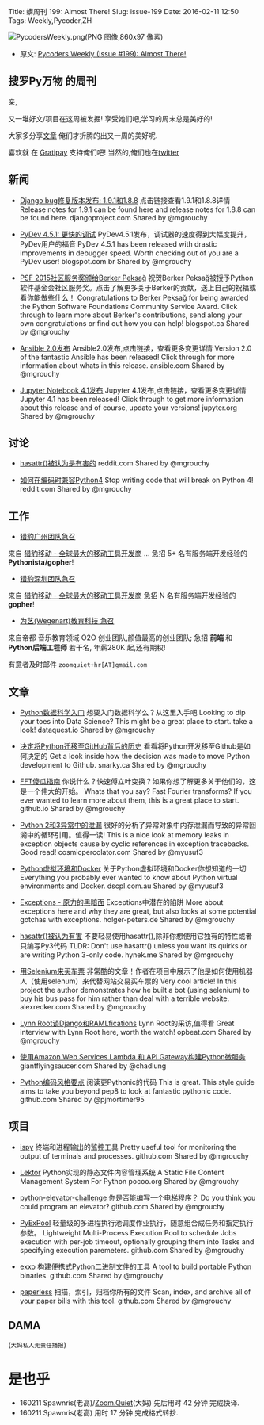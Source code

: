 Title: 蠎周刊 199: Almost There!
Slug: issue-199
Date: 2016-02-11 12:50
Tags: Weekly,Pycoder,ZH


![PycodersWeekly.png(PNG 图像,860x97 像素)](http://zoomq.qiniucdn.com/logos/PycodersWeekly.png?imageView2/2/w/360)



- 原文: [Pycoders Weekly (Issue #199): Almost There!](http://us4.campaign-archive1.com/?u=9735795484d2e4c204da82a29&id=42228c78eb)



## 搜罗Py万物 的周刊

亲,


又一堆好文/项目在这周被发掘!
享受她们吧,学习的周末总是美好的!

大家多分享[文章](http://pycoders.com/submissions/)
俺们才折腾的出又一周的美好呢.

喜欢就
在 [Gratipay](https://www.gratipay.com/PycodersWeekly)
支持俺们吧!
当然的,俺们也在[twitter](http://www.twitter.com/pycoders)


## 新闻

- [Django bug修复版本发布: 1.9.1和1.8.8](https://www.djangoproject.com/weblog/2016/jan/02/bugfix-releases-issued/)
点击链接查看1.9.1和1.8.8详情
Release notes for 1.9.1 can be found here and release notes for 1.8.8 can be found here.
djangoproject.com
Shared by @mgrouchy
 

- [PyDev 4.5.1: 更快的调试](http://pydev.blogspot.com.br/2016/01/pydev-451-debug-faster.html)
PyDev4.5.1发布，调试器的速度得到大幅度提升，PyDev用户的福音
PyDev 4.5.1 has been released with drastic improvements in debugger speed. Worth checking out of you are a PyDev user! 
blogspot.com.br
Shared by @mgrouchy
 

- [PSF 2015社区服务奖颁给Berker Peksağ](http://pyfound.blogspot.ca/2016/01/2015-community-service-awartd-goes-to.html)
祝贺Berker Peksağ被授予Python软件基金会社区服务奖。点击了解更多关于Berker的贡献，送上自己的祝福或看你能做些什么！
Congratulations to Berker Peksağ for being awarded the Python Software Foundations Community Service Award. Click through to learn more about Berker's contributions, send along your own congratulations or find out how you can help!
blogspot.ca
Shared by @mgrouchy
 

- [Ansible 2.0发布](http://www.ansible.com/blog/ansible-2.0-launch)
Ansible2.0发布,点击链接，查看更多变更详情
Version 2.0 of the fantastic Ansible has been released! Click through for more information about whats in this release.
ansible.com
Shared by @mgrouchy
 

- [Jupyter Notebook 4.1发布](https://blog.jupyter.org/2016/01/08/notebook-4-1-release/)
Jupyter 4.1发布,点击链接，查看更多变更详情
Jupyter 4.1 has been released! Click through to get more information about this release and of course, update your versions! 
jupyter.org
Shared by @mgrouchy


## 讨论

- [hasattr()被认为是有害的](https://www.reddit.com/r/Python/comments/40rgzc/hasattr_considered_harmful/)
reddit.com
Shared by @mgrouchy
 

- [如何在编码时兼容Python4](https://www.reddit.com/r/Python/comments/40mql4/stop_writing_code_that_will_break_on_python_4/)
Stop writing code that will break on Python 4! 
reddit.com
Shared by @mgrouchy
 

## 工作
- [猎豹广州团队急召](https://github.com/cheetahmobile/CMBM/wiki/BmGzHr)

来自 [猎豹移动 - 全球最大的移动工具开发商](http://www.cmcm.com/zh-cn/cm-backup/) ...
急招 5+ 名有服务端开发经验的 **Pythonista/gopher**!

- [猎豹深圳团队急召](https://github.com/cheetahmobile/CMBM/wiki/BmSzHr)

来自 [猎豹移动 - 全球最大的移动工具开发商](http://www.cmcm.com/zh-cn/cm-backup/)
急招 N 名有服务端开发经验的 **gopher**!

- [为艺(Wegenart)教育科技 急召](https://github.com/ZoomQuiet/zoomquiet/wiki/Hr4Wegenart)

来自帝都 音乐教育领域 O2O 创业团队,颜值最高的创业团队;
急招 **前端** 和 **Python后端工程师** 若干名, 年薪280K 起,还有期权!

有意者及时邮件 `zoomquiet+hr[AT]gmail.com`


## 文章

- [Python数据科学入门](https://www.dataquest.io/blog/python-data-science/)
想要入门数据科学么？从这里入手吧
Looking to dip your toes into Data Science? This might be a great place to start. take a look!
dataquest.io
Shared by @mgrouchy
 
- [决定将Python迁移至GitHub背后的历史](http://www.snarky.ca/the-history-behind-the-decision-to-move-python-to-github)
看看将Python开发移至Github是如何决定的
Get a look inside how the decision was made to move Python development to Github.
snarky.ca
Shared by @mgrouchy
 

- [FFT傻瓜指南](http://nipunbatra.github.io/2016/01/fft/) 
你说什么？快速傅立叶变换？如果你想了解更多关于他们的，这是一个伟大的开始。
Whats that you say? Fast Fourier transforms? If you ever wanted to learn more about them, this is a great place to start. 
github.io
Shared by @mgrouchy
 

- [Python 2和3异常中的泄漏](http://cosmicpercolator.com/2016/01/13/exception-leaks-in-python-2-and-3/) 
很好的分析了异常对象中内存泄漏而导致的异常回溯中的循环引用。值得一读!
This is a nice look at memory leaks in exception objects cause by cyclic references in exception tracebacks. Good read!
cosmicpercolator.com
Shared by @myusuf3
 

- [Python虚拟环境和Docker](http://blog.dscpl.com.au/2016/01/python-virtual-environments-and-docker.html) 
关于Python虚拟环境和Docker你想知道的一切
Everything you probably ever wanted to know about Python virtual environments and Docker. 
dscpl.com.au
Shared by @myusuf3
 

- [Exceptions - 原力的黑暗面](http://www.holger-peters.de/exceptions-the-dark-side-of-the-force.html)
Exceptions中潜在的陷阱
More about exceptions here and why they are great, but also looks at some potential gotchas with exceptions.
holger-peters.de
Shared by @mgrouchy
 

- [hasattr()被认为有害](https://hynek.me/articles/hasattr/)
不要轻易使用hasattr(),除非你想使用它独有的特性或者只编写Py3代码
TLDR: Don't use hasattr() unless you want its quirks or are writing Python 3-only code. 
hynek.me
Shared by @mgrouchy
 

- [用Selenium来买车票](http://alexrecker.com/using-selenium-buy-bus-pass/) 
非常酷的文章！作者在项目中展示了他是如何使用机器人（使用selenum）来代替网站交易买车票的
Very cool article! In this project the author demonstrates how he built a bot (using selenium) to buy his bus pass for him rather than deal with a terrible website. 
alexrecker.com
Shared by @mgrouchy
 

- [Lynn Root谈Django和RAMLfications](https://opbeat.com/blog/posts/lynn-root-django-ramlfications/)
Lynn Root的采访,值得看
Great interview with Lynn Root here, worth the watch!
opbeat.com
Shared by @mgrouchy
 
- [使用Amazon Web Services Lambda 和 API Gateway构建Python微服务](http://www.giantflyingsaucer.com/blog/?p=5730)
giantflyingsaucer.com
Shared by @chadlung
 

- [Python编码风格要点](https://github.com/amontalenti/elements-of-python-style)
阅读更Pythonic的代码
This is great. This style guide aims to take you beyond pep8 to look at fantastic pythonic code. 
github.com
Shared by @pjmortimer95


 
## 项目

- [ispy](https://github.com/dellis23/ispy)
终端和进程输出的监控工具
Pretty useful tool for monitoring the output of terminals and processes.
github.com
Shared by @mgrouchy
 

- [Lektor](http://lucumr.pocoo.org/2015/12/21/introducing-lektor/)
Python实现的静态文件内容管理系统
A Static File Content Management System For Python
pocoo.org
Shared by @mgrouchy


- [python-elevator-challenge](https://github.com/mshang/python-elevator-challenge)
你是否能编写一个电梯程序？
Do you think you could program an elevator?
github.com
Shared by @mgrouchy
 

- [PyExPool](https://github.com/XI-lab/PyExPool) 
轻量级的多进程执行池调度作业执行，随意组合成任务和指定执行参数。
Lightweight Multi-Process Execution Pool to schedule Jobs execution with per-job timeout, optionally grouping them into Tasks and specifying execution paremeters.
github.com
Shared by @mgrouchy
 

- [exxo](https://github.com/mbachry/exxo) 
构建便携式Python二进制文件的工具
A tool to build portable Python binaries.
github.com
Shared by @mgrouchy
 

- [paperless](https://github.com/danielquinn/paperless)
扫描，索引，归档你所有的文件
Scan, index, and archive all of your paper bills with this tool. 
github.com
Shared by @mgrouchy
 

## DAMA
(`大妈私人无责任播报`)

# 是也乎

- 160211 Spawnris(老高)/[Zoom.Quiet](http://zoomquiet.io/)(大妈) 先后用时 42 分钟 完成快译.
- 160211 Spawnris(老高) 用时 17 分钟 完成格式转抄.

